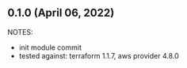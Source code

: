 ## 0.1.0 (April 06, 2022)

NOTES:
* init module commit
* tested against: terraform 1.1.7, aws provider 4.8.0
